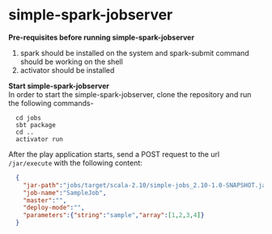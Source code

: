 # simple-spark-jobserver    

**Pre-requisites before running simple-spark-jobserver**    
1) spark should be installed on the system and spark-submit command should be working on the shell    
2) activator should be installed    

**Start simple-spark-jobserver**    
In order to start the simple-spark-jobserver, clone the repository and run the following commands-    
```
  cd jobs
  sbt package
  cd ..
  activator run
```
After the play application starts, send a POST request to the url `/jar/execute` with the following content:
```json
  {
    "jar-path":"jobs/target/scala-2.10/simple-jobs_2.10-1.0-SNAPSHOT.jar",
    "job-name":"SampleJob",
    "master":"",
    "deploy-mode":"",
    "parameters":{"string":"sample","array":[1,2,3,4]}
  }
```
